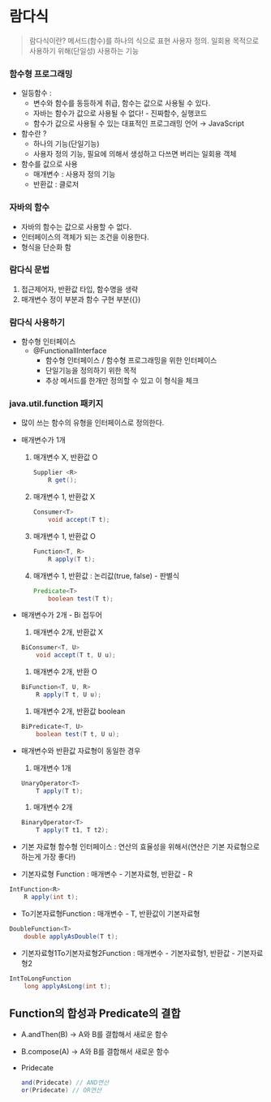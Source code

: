 # 람다식

> 람다식이란? 
메서드(함수)를 하나의 식으로 표현
사용자 정의. 일회용 목적으로 사용하기 위해(단일성) 사용하는 기능
> 

### 함수형 프로그래밍

- 일등함수 :
    - 변수와 함수를 동등하게 취급, 함수는 값으로 사용될 수 있다.
    - 자바는 함수가 값으로 사용될 수 없다! - 진짜함수, 실행코드
    - 함수가 값으로 사용될 수 있는 대표적인 프로그래밍 언어 → JavaScript
- 함수란 ?
    - 하나의 기능(단일기능)
    - 사용자 정의 기능, 필요에 의해서 생성하고 다쓰면 버리는 일회용 객체
- 함수를 값으로 사용
    - 매개변수 : 사용자 정의 기능
    - 반환값 : 클로저

### 자바의 함수

- 자바의 함수는 값으로 사용할 수 없다.
- 인터페이스의 객체가 되는 조건을 이용한다.
- 형식을 단순화 함

### 람다식 문법

1. 접근제어자, 반환값 타입, 함수명을 생략
2. 매개변수 정이 부분과 함수 구현 부분({})

### 람다식 사용하기

- 함수형 인터페이스
    - @FunctionallInterface
        - 함수형 인터페이스 / 함수형 프로그래밍을 위한 인터페이스
        - 단일기능을 정의하기 위한 목적
        - 추상 메서드를 한개만 정의할 수 있고 이 형식을 체크
        

### java.util.function 패키지

- 많이 쓰는 함수의 유형을 인터페이스로 정의한다.
- 매개변수가 1개
    1. 매개변수 X, 반환값 O
        
        ```java
        Supplier <R>
        	R get();
        ```
        
    2. 매개변수 1, 반환값 X
        
        ```java
        Consumer<T>
        	void accept(T t);
        ```
        
    3. 매개변수 1, 반환값 O
        
        ```java
        Function<T, R>
        	R apply(T t);
        ```
        
    4. 매개변수 1, 반환값 : 논리값(true, false) - 판별식
        
        ```java
        Predicate<T>
        	boolean test(T t);
        ```
        

- 매개변수가 2개 - Bi 접두어
    1. 매개변수 2개, 반환값 X
    
    ```java
    BiConsumer<T, U> 
    	void accept(T t, U u);
    ```
    
    1. 매개변수 2개, 반환 O
    
    ```java
    BiFunction<T, U, R>
    	R apply(T t, U u);
    ```
    
    1. 매개변수 2개, 반환값 boolean
    
    ```java
    BiPredicate<T, U>
    	boolean test(T t, U u);
    ```
    

- 매개변수와 반환값 자료형이 동일한 경우
    1. 매개변수 1개
    
    ```java
    UnaryOperator<T>
    	T apply(T t);
    ```
    
    1. 매개변수 2개
    
    ```java
    BinaryOperator<T>
    	T apply(T t1, T t2);
    ```
    

- 기본 자료형 함수형 인터페이스 : 연산의 효율성을 위해서(연산은 기본 자료형으로 하는게 가장 좋다!)
- 기본자료형 Function<R> : 매개변수 - 기본자료형, 반환값 - R

```java
IntFunction<R>
	R apply(int t);
```

- To기본자료형Function<T> : 매개변수 - T, 반환값이 기본자료형

```java
DoubleFunction<T>
	double applyAsDouble(T t);
```

- 기본자료형1To기본자료형2Function : 매개변수 - 기본자료형1, 반환값 - 기본자료형2

```java
IntToLongFunction
	long applyAsLong(int t);
```

## Function의 합성과 Predicate의 결합

- A.andThen(B) → A와 B를 결합해서 새로운 함수
- B.compose(A) → A와 B를 결합해서 새로운 함수

- Pridecate
    
    ```java
    and(Pridecate) // AND연산
    or(Pridecate) // OR연산
    ```